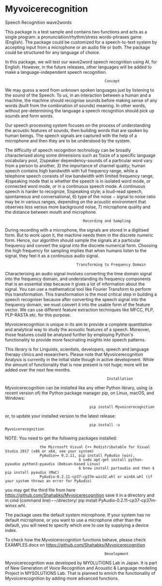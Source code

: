 # Myvoicerecognition

Speech Recognition wave2words

This package is a test sample and contains two functions and acts as a single program: 
a pronunciation/rhythm/stress words-phrases game (English). The package could be customized for
a speech-to-text system by accepting input from a microphone or an audio file or both. The 
package could be structured for any language of choice. 

In this package, we will test our wave2word speech recognition using AI, for English. However,
in the future releases, other languages will be added to make a language-independent speech
recognition. 

                                                  Concept

We may guess a word from unknown spoken languages just by listening to the sound of the Speech. 
To us, in an interaction between a human and a machine, the machine should recognise sounds before
making sense of any words (built from the combination of sounds) meaning. In other words, 
without pre-determining the language a speech recognition should pick up sounds and form words. 

Our speech processing system focuses on the process of understanding the acoustic features of 
sounds, then building words that are spoken by human beings. The speech signals are captured with 
the help of a microphone and then they are to be understood by the system.

The difficulty of speech recognition technology can be broadly characterised along some 
dimensions such as 1)size of a specific language vocabulary pool, 2)speaker dependency-sounds of
a particular word vary from a person to another, 3) the importance of channel quality; human speech
contains high bandwidth with full frequency range, while a telephone speech consists of low 
bandwidth with limited frequency range, 4)speaking mode that is whether the speech is in isolated
word mode, or connected word mode, or in a continuous speech mode. A continuous speech is 
harder to recognize, 5)speaking style; a loud-read speech, spontaneous and conversational, 6) type 
of the noise − signal to noise ratio may be in various ranges, depending on the acoustic environment
that observes less versus more background noise, 7) microphone quality and the distance between mouth 
and microphone. 

                                        Recording and Sampling

During recording with a microphone, the signals are stored in a digitised form. But to work upon it, 
the machine needs them in the discrete numeric form. Hence, our algorithm should sample the signals
at a particular frequency and convert the signal into the discrete numerical form. Choosing the high
frequency for sampling implies that when humans listen to the signal, they feel it as a continuous
audio signal.

                                     Transforming to Frequency Domain

Characterising an audio signal involves converting the time domain signal into the frequency domain, 
and understanding its frequency components that is an essential step because it gives a lot of information
about the signal. You can use a mathematical tool like Fourier Transform to perform this transformation. 
This transformation is the most critical step in building a speech recogniser because after converting the 
speech signal into the frequency domain, we must convert it into the usable form of the feature vector.
We can use different feature extraction techniques like MFCC, PLP, PLP-RASTA etc. for this purpose.

Myvoicerecognition is unique in its aim to provide a complete quantitative and analytical way to study the acoustic
features of a speech. Moreover, those features could be analysed further by employing Python's functionality
to provide more fascinating insights into speech patterns. 

This library is for Linguists, scientists, developers, speech and language therapy clinics and researchers. 
Please note that Myvoicerecognition Analysis is currently in the initial state though in active development. While 
the amount of functionality that is now present is not huge; more will be added over the next few months.


                                                   Installation

Myvoicerecognition can be installed like any other Python library, using (a recent version of) the Python package 
manager pip, on Linux, macOS, and Windows:

                                           pip install Myvoicerecognition  
or, to update your installed version to the latest release:

                                           pip install -u Myvoicerecognition 

NOTE: 
You need to get the following packages installed:

                    the Microsoft Visual C++ Redistributable for Visual Studio 2017 (x86 or x64, see your system)
                    PyAudio>= 0.2.11, pip install PyAudio (win),
                                      $ sudo apt-get install python-pyaudio python3-pyaudio (Debian-based Linux)
                                      $ brew install portaudio and then $ pip install pyaudio (MaC)
                    PyAudio-0.2.11-cp37-cp37m-win32.whl or win64.whl (if your system throws an error for PyAudio) 

you may get the third file from here https://github.com/Shahabks/Myvoicerecognition
save it in a directory and in cmd (command line)¬¬/directory/ pip install PyAudio-0.2.11-cp37-cp37m-winxx.whl.

The package uses the default system microphone. If your system has no default microphone, or you want to use 
a microphone other than the default, you will need to specify which one to use by supplying a device index. 

To check how the Myvoicerecognition functions behave, please check EXAMPLES.docx on 
https://github.com/Shahabks/Myvoicerecognition

                                                  Development

Myvoicerecognition was developed by MYOLUTIONS Lab in Japan. It is part of New Generation of Voice
Recognition and Acoustic & Language modeling Project in MYSOLUTIONS Lab. That is planned to enrich 
the functionality of Myvoicerecognition by adding more advanced functions.
